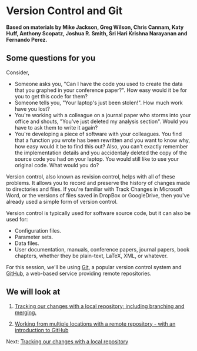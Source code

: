 # Version Control and Git

**Based on materials by Mike Jackson, Greg Wilson, Chris Cannam, Katy Huff, Anthony Scopatz, Joshua R. Smith, Sri Hari Krishna Narayanan and Fernando Perez.**

## Some questions for you

Consider,

* Someone asks you, "Can I have the code you used to create the data that you graphed in your conference paper?". How easy would it be for you to get this code for them?
* Someone tells you, "Your laptop's just been stolen!". How much work have you lost?
* You're working with a colleague on a journal paper who storms into your office and shouts, "You've just deleted my analysis section". Would you have to ask them to write it again?
* You're developing a piece of software with your colleagues. You find that a function you wrote has been rewritten and you want to know why, how easy would it be to find this out? Also, you can't exactly remember the implementation details and you accidentaly deleted the copy of the source code you had on your laptop. You would still like to use your original code. What would you do?

Version control, also known as revision control, helps with all of these problems. It allows you to record and preserve  the history of changes made to directories and files.  If you're familiar with Track Changes in Microsoft Word, or the versions of files saved in DropBox or GoogleDrive, then you've already used a simple form of version control. 

Version control is typically used for software source code,  but it can also be used for:

* Configuration files.
* Parameter sets.
* Data files.
* User documentation, manuals, conference papers, journal papers, book chapters, whether they be plain-text, LaTeX, XML, or whatever.

For this session, we'll be using [Git](http://git-scm.com/), a popular version control system and [GitHub](http://github.com), a web-based service providing remote repositories.

## We will look at

1. [Tracking our changes with a local repository; including branching and merging.](1_Local.md)
	
2. [Working from multiple locations with a remote repository - with an introduction to GitHub](2_Remote.md)


Next: [Tracking our changes with a local repository](1_Local.md)
